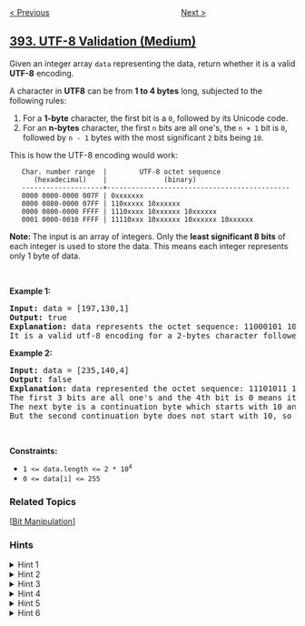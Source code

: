 <!--|This file generated by command(leetcode description); DO NOT EDIT.    |-->
<!--+----------------------------------------------------------------------+-->
<!--|@author    openset <openset.wang@gmail.com>                           |-->
<!--|@link      https://github.com/openset                                 |-->
<!--|@home      https://github.com/openset/leetcode                        |-->
<!--+----------------------------------------------------------------------+-->

[< Previous](../is-subsequence "Is Subsequence")
　　　　　　　　　　　　　　　　
[Next >](../decode-string "Decode String")

## [393. UTF-8 Validation (Medium)](https://leetcode.com/problems/utf-8-validation "UTF-8 编码验证")

<p>Given an integer array <code>data</code> representing the data, return whether it is a valid <strong>UTF-8</strong> encoding.</p>

<p>A character in <strong>UTF8</strong> can be from <b>1 to 4 bytes</b> long, subjected to the following rules:</p>

<ol>
	<li>For a <strong>1-byte</strong> character, the first bit is a <code>0</code>, followed by its Unicode code.</li>
	<li>For an <strong>n-bytes</strong> character, the first <code>n</code> bits are all one&#39;s, the <code>n + 1</code> bit is <code>0</code>, followed by <code>n - 1</code> bytes with the most significant <code>2</code> bits being <code>10</code>.</li>
</ol>

<p>This is how the UTF-8 encoding would work:</p>

<pre>
<code>   Char. number range  |        UTF-8 octet sequence
      (hexadecimal)    |              (binary)
   --------------------+---------------------------------------------
   0000 0000-0000 007F | 0xxxxxxx
   0000 0080-0000 07FF | 110xxxxx 10xxxxxx
   0000 0800-0000 FFFF | 1110xxxx 10xxxxxx 10xxxxxx
   0001 0000-0010 FFFF | 11110xxx 10xxxxxx 10xxxxxx 10xxxxxx</code>
</pre>

<p><b>Note: </b>The input is an array of integers. Only the <b>least significant 8 bits</b> of each integer is used to store the data. This means each integer represents only 1 byte of data.</p>

<p>&nbsp;</p>
<p><strong>Example 1:</strong></p>

<pre>
<strong>Input:</strong> data = [197,130,1]
<strong>Output:</strong> true
<strong>Explanation:</strong> data represents the octet sequence: 11000101 10000010 00000001.
It is a valid utf-8 encoding for a 2-bytes character followed by a 1-byte character.
</pre>

<p><strong>Example 2:</strong></p>

<pre>
<strong>Input:</strong> data = [235,140,4]
<strong>Output:</strong> false
<strong>Explanation:</strong> data represented the octet sequence: 11101011 10001100 00000100.
The first 3 bits are all one&#39;s and the 4th bit is 0 means it is a 3-bytes character.
The next byte is a continuation byte which starts with 10 and that&#39;s correct.
But the second continuation byte does not start with 10, so it is invalid.
</pre>

<p>&nbsp;</p>
<p><strong>Constraints:</strong></p>

<ul>
	<li><code>1 &lt;= data.length &lt;= 2 * 10<sup>4</sup></code></li>
	<li><code>0 &lt;= data[i] &lt;= 255</code></li>
</ul>

### Related Topics
  [[Bit Manipulation](../../tag/bit-manipulation/README.md)]

### Hints
<details>
<summary>Hint 1</summary>
All you have to do is follow the rules. For a given integer, obtain its binary representation in the string form and work with the rules given in the problem.
</details>

<details>
<summary>Hint 2</summary>
An integer can either represent the start of a UTF-8 character, or a part of an existing UTF-8 character. There are two separate rules for these two scenarios in the problem.
</details>

<details>
<summary>Hint 3</summary>
If an integer is a part of an existing UTF-8 character, simply check the 2 most significant bits of in the binary representation string. They should be <b>10</b>. If the integer represents the start of a UTF-8 character, then the first few bits would be <b>1</b> followed by a <b>0</b>. The number of initial bits (most significant) bits determines the length of the UTF-8 character. 

<br><br>
<b>Note:</b> The array can contain multiple valid UTF-8 characters.
</details>

<details>
<summary>Hint 4</summary>
String manipulation will work fine here. But, it is too slow. Can we instead use <b>bit manipulation</b> to do the validations instead of string manipulations?
</details>

<details>
<summary>Hint 5</summary>
We can use bit masking to check how many initial bits are set for a given number. <b>We only need to work with the 8 least significant bits as mentioned in the problem.</b>

<pre>
mask = 1 << 7
while mask & num:
    n_bytes += 1
    mask = mask >> 1
</pre>

Can you use bit-masking to perform the second validation as well i.e. checking if the most significant bit is 1 and the second most significant bit a 0?
</details>

<details>
<summary>Hint 6</summary>
To check if the most significant bit is a 1 and the second most significant bit is a 0, we can make use of the following two masks.

<pre>
mask1 = 1 << 7
mask2 = 1 << 6

if not (num & mask1 and not (num & mask2)):
    return False
</pre>
</details>
